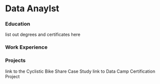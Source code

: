 # Data Anaylst

### Education
list out degrees and certificates here

### Work Experience

### Projects
link to the Cyclistic Bike Share Case Study
link to Data Camp Certification Project
